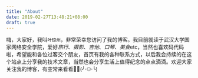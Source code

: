 ```yaml
---
title: "About"
date: 2019-02-27T13:48:21+08:00
draft: true
---
```

嗨，大家好，我叫`叶琼州`，非常荣幸您访问了我的博客。我目前就读于武汉大学国家网络安全学院，爱好*旅行*、*摄影*、*吉他*、*口琴*、*美食*etc，当然也喜欢码代码啦，希望能和各位过客交个朋友，首页有我的各种联系方式，以后我会持续的在这个站点上分享我的技术文章，当然也会分享生活上值得纪念的点点滴滴。欢迎大家关注我的博客，有空常来看看:new_moon_with_face::full_moon_with_face:(╯·⚇·╰)